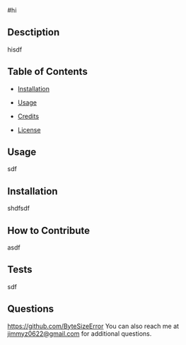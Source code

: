 #hi
## Desctiption
 hisdf
## Table of Contents

  - [Installation](#installation)

  - [Usage](#usage)

  - [Credits](#credits)

  - [License](#license)
## Usage
 sdf
## Installation
 shdfsdf
## How to Contribute
 asdf
## Tests
 sdf
## Questions
 https://github.com/ByteSizeError
 You can also reach me at jimmyz0622@gmail.com for additional questions.